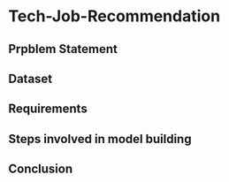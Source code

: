 # Tech-Job-Recommendation

Prpblem Statement
---



Dataset
---



Requirements
---



Steps involved in model building
---



Conclusion
---


